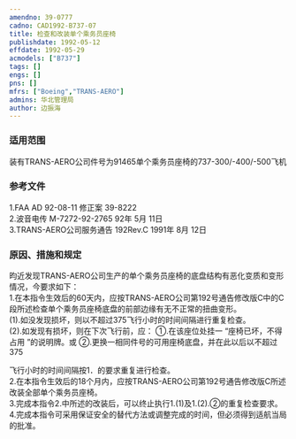 ```yaml
---
amendno: 39-0777  
cadno: CAD1992-B737-07  
title: 检查和改装单个乘务员座椅  
publishdate: 1992-05-12  
effdate: 1992-05-29  
acmodels: ["B737"]  
tags: []  
engs: []  
pns: []  
mfrs: ["Boeing","TRANS-AERO"]  
admins: 华北管理局  
author: 边振海  
---
```

  
### 适用范围  
装有TRANS-AERO公司件号为91465单个乘务员座椅的737-300/-400/-500飞机  
  
<!--more-->  
### 参考文件  
  1.FAA  AD 92-08-11 修正案 39-8222  
  2.波音电传 M-7272-92-2765 92年 5月 11日  
  3.TRANS-AERO公司服务通告 192Rev.C  1991年 8月 12日  
  
### 原因、措施和规定  

  昀近发现TRANS-AERO公司生产的单个乘务员座椅的底盘结构有恶化变质和变形情况，今要求如下：  
1.在本指令生效后的60天内，应按TRANS-AERO公司第192号通告修改版C中的C段所述检查单个乘务员座椅底盘的前部边缘有无不正常的扭曲变形。  
  (1).如没发现损坏，则以不超过375飞行小时的时间间隔进行重复检查。  
  (2).如发现有损坏，则在下次飞行前，应：       ①.在该座位处挂一 “座椅已坏，不得占用 ”的说明牌。或       ②.更换一相同件号的可用座椅底盘，并在此以后以不超过375  
  
飞行小时的时间间隔按1．的要求重复进行检查。  
  2.在本指令生效后的18个月内，应按TRANS-AERO公司第192号通告修改版C所述改装全部单个乘务员座椅。  
  3.完成本指令2.中所述的改装后，可以终止执行1.(1)及1.(2).②的重复检查要求。  
  4.完成本指令可采用保证安全的替代方法或调整完成的时间，但必须得到适航当局的批准。  
  
